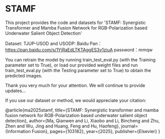 # STAMF
This project provides the code and datasets for 'STAMF: Synergistic Transformer and Mamba Fusion Network for RGB-Polarization based Underwater Salient Object Detection'


Dataset: 
TJUP-USOD and USODP: Baidu Pan：https://pan.baidu.com/s/1YjRaEdLTKTAggES3v1ziuA password：mmqw

You can retrain the model by running train_test_eval.py (with the Training parameter set to True), or load our provided weight files and run train_test_eval.py (with the Testing parameter set to True) to obtain the predicted images.

Thank you very much for your attention. We will continue to provide updates...

If you use our dataset or method, we would appreciate your citation:

@article{ma2025stamf,
  title={STAMF: Synergistic transformer and mamba fusion network for RGB-Polarization based underwater salient object detection},
  author={Ma, Qianwen and Li, Xiaobo and Li, Bincheng and Zhu, Zhen and Wu, Jing and Huang, Feng and Hu, Haofeng},
  journal={Information Fusion},
  pages={103182},
  year={2025},
  publisher={Elsevier}
}
